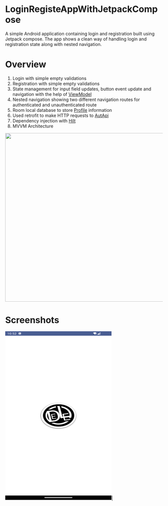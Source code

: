 # LoginRegisteAppWithJetpackCompose
A simple Android application containing login and registration built using Jetpack compose.
The app shows a clean way of handling login and registration state along with nested navigation.
# Overview
1. Login with simple empty validations
2. Registration with simple empty validations
3. State management for input field updates, button event update and navigation with the help of [ViewModel](https://github.com/denkiri/ComposeLoginApp/blob/master/app/src/main/java/com/example/loginapp/screens/login/LoginViewModel.kt)
4. Nested navigation showing two different navigation routes for authenticated and unauthenticated route
5. Room local database to store [Profile](https://github.com/denkiri/ComposeLoginApp/blob/master/app/src/main/java/com/example/loginapp/models/Profile.kt) information
6. Used retrofit to make HTTP requests to [AutApi](https://github.com/denkiri/ComposeLoginApp/blob/master/app/src/main/java/com/example/loginapp/network/AuthApi.kt)
7. Dependency injection with [Hilt](https://github.com/denkiri/ComposeLoginApp/blob/master/app/src/main/java/com/example/loginapp/di/AppModule.kt)
8. MVVM Architecture
<img src="https://developer.android.com/static/topic/libraries/architecture/images/final-architecture.png" width="640" height="540">

# Screenshots

<img src="https://github.com/denkiri/ComposeLoginApp/blob/master/Screenshot_20240203_225225.png" width="340" height="540">|



